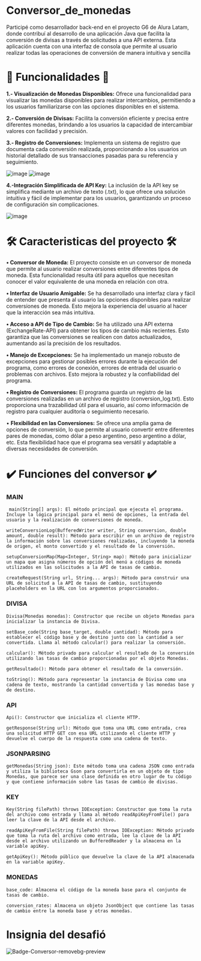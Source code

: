 # Conversor_de_monedas

Participé como desarrollador back-end en el proyecto G6 de Alura Latam, donde contribuí al desarrollo de una aplicación Java que facilita la conversión de divisas a través de solicitudes a una API externa. Esta aplicación cuenta con una interfaz de consola que permite al usuario realizar todas las operaciones de conversión de manera intuitiva y sencilla


# **🔧 Funcionalidades 🔧**

**1.- Visualización de Monedas Disponibles:** Ofrece una funcionalidad para visualizar las monedas disponibles para realizar intercambios, permitiendo a los usuarios familiarizarse con las opciones disponibles en el sistema.

**2.- Conversión de Divisas:** Facilita la conversión eficiente y precisa entre diferentes monedas, brindando a los usuarios la capacidad de intercambiar valores con facilidad y precisión.

**3.- Registro de Conversiones:** Implementa un sistema de registro que documenta cada conversión realizada, proporcionando a los usuarios un historial detallado de sus transacciones pasadas para su referencia y seguimiento.

![image](https://github.com/PATSIMA/Conversor_de_monedas/assets/91814599/2fb78132-a3ef-4348-9024-151496dada92)
![image](https://github.com/PATSIMA/Conversor_de_monedas/assets/91814599/37eec7c4-7429-4fc3-a2bc-a410a387e409)

**4.-Integración Simplificada de API Key:** La inclusión de la API key se simplifica mediante un archivo de texto (.txt), lo que ofrece una solución intuitiva y fácil de implementar para los usuarios, garantizando un proceso de configuración sin complicaciones.

![image](https://github.com/PATSIMA/Conversor_de_monedas/assets/91814599/2c0d8669-28ad-49e6-9fd0-711c4f61f13e)

# **🛠️ Caracteristicas del proyecto 🛠️**

**•	 Conversor de Moneda:** El proyecto consiste en un conversor de moneda que permite al usuario realizar conversiones entre diferentes tipos de moneda. Esta funcionalidad resulta útil para aquellos que necesitan conocer el valor equivalente de una moneda en relación con otra.

**•	 Interfaz de Usuario Amigable:** Se ha desarrollado una interfaz clara y fácil de entender que presenta al usuario las opciones disponibles para realizar conversiones de moneda. Esto mejora la experiencia del usuario al hacer que la interacción sea más intuitiva.

**•	Acceso a API de Tipo de Cambio:** Se ha utilizado una API externa (ExchangeRate-API) para obtener los tipos de cambio más recientes. Esto garantiza que las conversiones se realicen con datos actualizados, aumentando así la precisión de los resultados.

**• Manejo de Excepciones:** Se ha implementado un manejo robusto de excepciones para gestionar posibles errores durante la ejecución del programa, como errores de conexión, errores de entrada del usuario o problemas con archivos. Esto mejora la robustez y la confiabilidad del programa.

**• Registro de Conversiones:** El programa guarda un registro de las conversiones realizadas en un archivo de registro (conversion_log.txt). Esto proporciona una trazabilidad útil para el usuario, así como información de registro para cualquier auditoría o seguimiento necesario.

• **Flexibilidad en las Conversiones:** Se ofrece una amplia gama de opciones de conversión, lo que permite al usuario convertir entre diferentes pares de monedas, como dólar a peso argentino, peso argentino a dólar, etc. Esta flexibilidad hace que el programa sea versátil y adaptable a diversas necesidades de conversión.


# ✔️ Funciones del conversor  ✔️ 

###   MAIN 
` main(String[] args): El método principal que ejecuta el programa. Incluye la lógica principal para el menú de opciones, la entrada del usuario y la realización de conversiones de moneda.`

 `writeConversionLog(BufferedWriter writer, String conversion, double amount, double result): Método para escribir en un archivo de registro la información sobre las conversiones realizadas, incluyendo la moneda de origen, el monto convertido y el resultado de la conversión.`
 
`setupConversionMap(Map<Integer, String> map): Método para inicializar un mapa que asigna números de opción del menú a códigos de moneda utilizados en las solicitudes a la API de tasas de cambio.`

`createRequest(String url, String... args): Método para construir una URL de solicitud a la API de tasas de cambio, sustituyendo placeholders en la URL con los argumentos proporcionados.`

### DIVISA
`Divisa(Monedas monedas): Constructor que recibe un objeto Monedas para inicializar la instancia de Divisa.`

`setBase_code(String base_target, double cantidad): Método para establecer el código base y de destino junto con la cantidad a ser convertida. Llama al método calcular() para realizar la conversión.`

`calcular(): Método privado para calcular el resultado de la conversión utilizando las tasas de cambio proporcionadas por el objeto Monedas.`

`getResultado(): Método para obtener el resultado de la conversión.`

`toString(): Método para representar la instancia de Divisa como una cadena de texto, mostrando la cantidad convertida y las monedas base y de destino.`

### API
`Api(): Constructor que inicializa el cliente HTTP.`

`getResponse(String url): Método que toma una URL como entrada, crea una solicitud HTTP GET con esa URL utilizando el cliente HTTP y devuelve el cuerpo de la respuesta como una cadena de texto.`

### JSONPARSING 
`getMonedas(String json): Este método toma una cadena JSON como entrada y utiliza la biblioteca Gson para convertirla en un objeto de tipo Monedas, que parece ser una clase definida en otro lugar de tu código y que contiene información sobre las tasas de cambio de divisas.`

### KEY
`Key(String filePath) throws IOException: Constructor que toma la ruta del archivo como entrada y llama al método readApiKeyFromFile() para leer la clave de la API desde el archivo.`

`readApiKeyFromFile(String filePath) throws IOException: Método privado que toma la ruta del archivo como entrada, lee la clave de la API desde el archivo utilizando un BufferedReader y la almacena en la variable apiKey.`

`getApiKey(): Método público que devuelve la clave de la API almacenada en la variable apiKey.`

### MONEDAS
`base_code: Almacena el código de la moneda base para el conjunto de tasas de cambio.`

`conversion_rates: Almacena un objeto JsonObject que contiene las tasas de cambio entre la moneda base y otras monedas.
`
# Insignia del desafió
![Badge-Conversor-removebg-preview](https://github.com/PATSIMA/Conversor_de_monedas/assets/91814599/c2a2c6d9-0dc3-488b-889c-6dc662aa4bf4)
